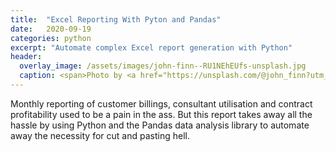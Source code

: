 ```yaml
---
title:  "Excel Reporting With Pyton and Pandas"
date:   2020-09-19
categories: python
excerpt: "Automate complex Excel report generation with Python"
header:
  overlay_image: /assets/images/john-finn--RU1NEhEUfs-unsplash.jpg
  caption: <span>Photo by <a href="https://unsplash.com/@john_finn?utm_source=unsplash&amp;utm_medium=referral&amp;utm_content=creditCopyText">John Finn</a> on <a href="https://unsplash.com/s/photos/ireland?utm_source=unsplash&amp;utm_medium=referral&amp;utm_content=creditCopyText">Unsplash</a></span>
---
```

Monthly reporting of customer billings, consultant utilisation and contract profitability used to be a pain in the ass. But this report takes away all the hassle by using Python and the Pandas data analysis library to automate away the necessity for cut and pasting hell.
